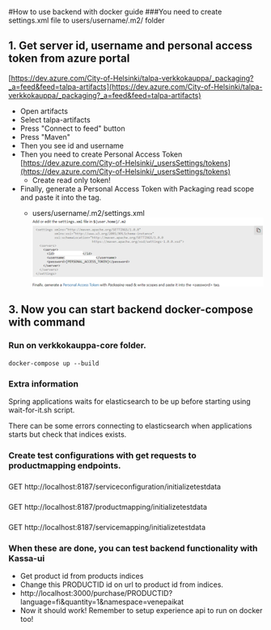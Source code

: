 #How to use backend with docker guide
###You need to create settings.xml file to users/username/.m2/ folder

## 1. Get server id, username and personal access token from azure portal
[https://dev.azure.com/City-of-Helsinki/talpa-verkkokauppa/_packaging?_a=feed&feed=talpa-artifacts](https://dev.azure.com/City-of-Helsinki/talpa-verkkokauppa/_packaging?_a=feed&feed=talpa-artifacts)

* Open artifacts 
* Select talpa-artifacts
* Press "Connect to feed" button
* Press "Maven"
* Then you see id and username
* Then you need to create Personal Access Token [https://dev.azure.com/City-of-Helsinki/_usersSettings/tokens](https://dev.azure.com/City-of-Helsinki/_usersSettings/tokens)
  * Create read only token! 
* Finally, generate a Personal Access Token with Packaging read scope and paste it into the <password> tag.
  * users/username/.m2/settings.xml 
![img.png](img.png)

## 3. Now you can start backend docker-compose with command
### Run on verkkokauppa-core folder.
`docker-compose up --build`

### Extra information
Spring applications waits for elasticsearch to be up before starting using wait-for-it.sh script.

There can be some errors connecting to elasticsearch when applications starts but check that indices exists.

### Create test configurations with get requests to productmapping endpoints.

###
GET http://localhost:8187/serviceconfiguration/initializetestdata

###
GET http://localhost:8187/productmapping/initializetestdata

###
GET http://localhost:8187/servicemapping/initializetestdata

### When these are done, you can test backend functionality with Kassa-ui

* Get product id from products indices
* Change this PRODUCTID id on url to product id from indices.   
* http://localhost:3000/purchase/PRODUCTID?language=fi&quantity=1&namespace=venepaikat
* Now it should work! Remember to setup experience api to run on docker too!